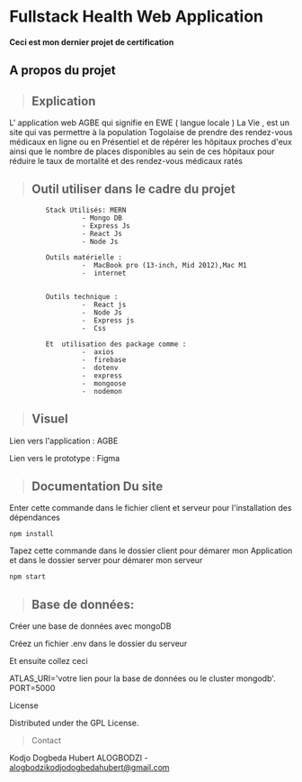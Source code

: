 

# Fullstack Health Web Application
#### Ceci est mon dernier projet de certification 



## A propos du projet 

>  ## Explication

L' application web AGBE  qui signifie en EWE  ( langue locale ) La Vie , est un site qui vas  permettre à la population Togolaise de prendre des rendez-vous médicaux en ligne ou en Présentiel  et de répérer les hôpitaux proches d'eux ainsi que le nombre de places disponibles au sein de ces hôpitaux pour réduire le taux de mortalité et des rendez-vous médicaux ratés 


> ## Outil utiliser dans le cadre du projet
 
             Stack Utilisés: MERN
                      - Mongo DB
                      - Express Js 
                      - React Js
                      - Node Js
                                                 
             Outils matérielle :
                      -  MacBook pro (13-inch, Mid 2012),Mac M1
                      -  internet
                      

             Outils technique :
                      -  React js
                      -  Node Js
                      -  Express js
                      -  Css 

             Et  utilisation des package comme :
                      -  axios
                      -  firebase
                      -  dotenv
                      -  express
                      -  mongoose
                      -  nodemon

> ## Visuel


Lien vers l'application : AGBE

Lien vers le prototype  : Figma



> ## Documentation Du site

Enter cette commande dans le fichier client et serveur pour l'installation des dépendances

``` 
npm install 
```


Tapez cette commande dans le dossier client pour démarer mon Application et dans le dossier server pour démarer mon serveur
 
 
 ```
 npm start
 ```
 
 
> ## Base de données:

Créer une base de données avec mongoDB

Créez un fichier .env dans le dossier du serveur

Et ensuite collez ceci

ATLAS_URI='votre lien pour la base de données ou le cluster mongodb'.
PORT=5000 




License

Distributed under the GPL License.

> Contact

Kodjo Dogbeda Hubert ALOGBODZI - alogbodzikodjodogbedahubert@gmail.com

